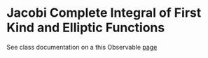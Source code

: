 # Jacobi Complete Integral of First Kind and Elliptic Functions

See class documentation on a this Observable [page](https://observablehq.com/@dan-reznik/jacobi-elliptic-functions)